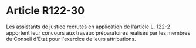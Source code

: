 # Article R122-30

Les assistants de justice recrutés en application de l'article L. 122-2 apportent leur concours aux travaux préparatoires réalisés par les membres du Conseil d'Etat pour l'exercice de leurs attributions.
